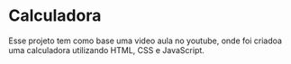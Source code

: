 # Calculadora
Esse projeto tem como base uma video aula no youtube, onde foi criadoa uma calculadora utilizando HTML, CSS e JavaScript.
